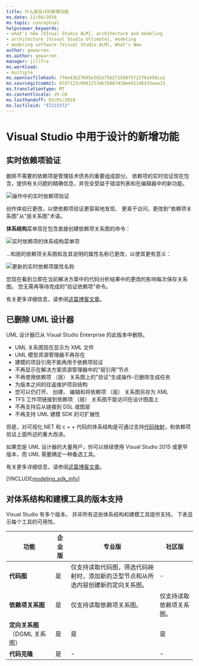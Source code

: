 ```yaml
---
title: 什么是设计的新增功能
ms.date: 11/04/2016
ms.topic: conceptual
helpviewer_keywords:
- what's new [VIsual Studio ALM], architecture and modeling
- architecture [Visual Studio Ultimate], modeling
- modeling software [Visual Studio ALM], What's New
author: gewarren
ms.author: gewarren
manager: jillfra
ms.workload:
- multiple
ms.openlocfilehash: 7f6e43b27695e582e75b27258875f2276a558ca1
ms.sourcegitcommit: 87d7123c09812534b7b08743de4d11d6433eaa13
ms.translationtype: MT
ms.contentlocale: zh-CN
ms.lasthandoff: 03/01/2019
ms.locfileid: "57223372"
---
```

# <a name="whats-new-for-design-in-visual-studio"></a>Visual Studio 中用于设计的新增功能

## <a name="live-dependency-validation"></a>实时依赖项验证

删除不需要的依赖项是管理技术债务的重要组成部分。 依赖项的实时验证现在包含，提供有关问题的精确信息，并完全受益于错误列表和在编辑器中的新功能。

![操作中的实时依赖项验证](media/dep-validation-whatsnew-01.png)

创作体验已更改，以使依赖项验证更容易地发现、 更易于访问，更改到"依赖项关系图"从"层关系图"术语。

**体系结构**菜单现在包含直接创建依赖项关系图的命令：

![实时依赖项的体系结构菜单项](media/dep-validation-whatsnew-02.png)

...和层的依赖项关系图和及其说明的属性名称已更改，以使其更有意义：

![更新的实时依赖项属性名称](media/dep-validation-whatsnew-03.png)

您现在看到立即在当前解决方案中的代码分析结果中的更改的影响每次保存关系图。 您无需再等待完成的"验证依赖项"命令。

有关更多详细信息，请参阅[这篇博客文章](https://devblogs.microsoft.com/devops/live-architecture-dependency-validation-in-visual-studio-15-preview-5/)。

## <a name="uml-designers-have-been-removed"></a>已删除 UML 设计器

UML 设计器已从 Visual Studio Enterprise 的此版本中删除。

* UML 关系图现在显示为 XML 文件
* UML 模型资源管理器不再存在
* 建模的项目引用不能再用于依赖项验证
* 不再显示在解决方案资源管理器中的"层引用"节点
* 不再使用依赖项 （层） 关系图上的"验证"生成操作-已删除生成任务
* 为版本之间的往返维护项目结构
* 您可以仍打开、 创建、 编辑和将依赖项 （层） 关系图另存为 XML
* TFS 工作项链接到依赖项 （层） 关系图不能访问在设计图面上
* 不再支持后从链接到 DSL 或图层
* 不再支持 UML 建模 SDK 的可扩展性

但是，对可视化.NET 和 c + + 代码的体系结构是可通过支持[代码映射](map-dependencies-across-your-solutions.md)，和依赖项验证上面所述的重大改进。

如果您是 UML 设计器的大量用户，你可以继续使用 Visual Studio 2015 或更早版本，而 UML 需要确定一种备选工具。

有关更多详细信息，请参阅[这篇博客文章](https://devblogs.microsoft.com/devops/uml-designers-have-been-removed-layer-designer-now-supports-live-architectural-analysis/)。

[!INCLUDE[modeling_sdk_info](includes/modeling_sdk_info.md)]

## <a name="a-nameversionsupport-edition-support-for-architecture-and-modeling-tools"></a><a name="VersionSupport" />对体系结构和建模工具的版本支持

Visual Studio 有多个版本。 并非所有这些体系结构和建模工具提供支持。 下表显示每个工具的可用性。

|**功能**|**企业版**|**专业版**|**社区版**|
|-|-|-|-|
|**代码图**|是|仅支持读取代码图，筛选代码映射时，添加新的泛型节点和从所选内容创建新的定向关系图。|-|
|**依赖项关系图**|是|仅支持读取依赖项关系图。|仅支持读取依赖项关系图。|
|**定向关系图**（DGML 关系图）|是|是|是|
|**代码克隆**|是|-|-|
